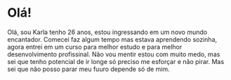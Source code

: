 # Olá!
Olá, sou Karla tenho 26 anos, estou ingressando em um novo mundo encantador.
Comecei faz algum tempo mas estava aprendendo sozinha, agora entrei em um curso para melhor estudo
e para melhor desenvolvimento profissinal.
Não vou mentir estou com muito medo, mas sei que tenho potencial de ir longe só preciso me esforçar e não pirar.
Mas sei que não posso parar meu fuuro depende só de mim.
